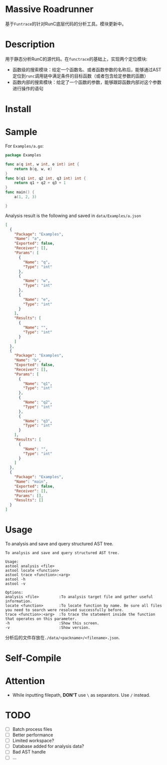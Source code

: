 # Massive Roadrunner
基于`Funtrace`的针对RunC底层代码的分析工具。模块更新中。
# Description
用于静态分析RunC的源代码。在`functrace`的基础上，实现两个定位模块:
- 函数级的搜索模块：给定一个函数名、或者函数参数的名称后，能够通过AST定位到`runc`调用链中满足条件的目标函数（或者包含给定参数的函数）
- 函数内部的搜索模块：给定了一个函数的参数，能够跟踪函数内部对这个参数进行操作的语句
# Install
# Sample
For `Examples/a.go`:
```go
package Examples

func a(q int, w int, e int) int {
	return b(q, w, e)
}
func b(q1 int, q2 int, q3 int) int {
	return q1 + q2 + q3 + 1
}
func main() {
	a(1, 2, 3)

}
```
Analysis result is the following and saved in `data/Examples/a.json`
```json
[
  {
    "Package": "Examples",
    "Name": "a",
    "Exported": false,
    "Receiver": [],
    "Params": [
      {
        "Name": "q",
        "Type": "int"
      },
      {
        "Name": "w",
        "Type": "int"
      },
      {
        "Name": "e",
        "Type": "int"
      }
    ],
    "Results": [
      {
        "Name": "",
        "Type": "int"
      }
    ]
  },
  {
    "Package": "Examples",
    "Name": "b",
    "Exported": false,
    "Receiver": [],
    "Params": [
      {
        "Name": "q1",
        "Type": "int"
      },
      {
        "Name": "q2",
        "Type": "int"
      },
      {
        "Name": "q3",
        "Type": "int"
      }
    ],
    "Results": [
      {
        "Name": "",
        "Type": "int"
      }
    ]
  },
  {
    "Package": "Examples",
    "Name": "main",
    "Exported": false,
    "Receiver": [],
    "Params": [],
    "Results": []
  }
]
```
# Usage
To analysis and save and query structured AST tree.
```
To analysis and save and query structured AST tree.

Usage:
astool analysis <file>
astool locate <function>
astool trace <function>:<arg>
astool -h
astool -v

Options:
analysis <file>         :To analysis target file and gather useful information. 
locate <function>       :To locate function by name. Be sure all files you need to search were resolved successfully before.
trace <function>:<arg>  :To trace the statement inside the function that operates on this parameter.
-h                      :Show this screen.
-v                      :Show version.
```
分析后的文件存放在`./data/<packname>/<filename>.json`.
# Self-Compile
# Attention
- While inputting filepath, **DON'T** use `\` as separators. Use `/` instead.
# TODO
- [ ] Batch process files
- [ ] Better performance
- [ ] Limited workspace?
- [ ] Database added for analysis data?
- [ ] Bad AST handle
- [ ] ...
